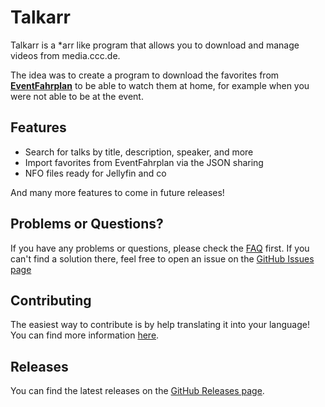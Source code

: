 # Talkarr

Talkarr is a *arr like program that allows you to download and manage videos from media.ccc.de.

The idea was to create a program to download the favorites from [**EventFahrplan**](https://github.com/EventFahrplan/EventFahrplan) to be able to watch them at home, for example when you were not able to be at the event.

## Features

- Search for talks by title, description, speaker, and more
- Import favorites from EventFahrplan via the JSON sharing
- NFO files ready for Jellyfin and co

And many more features to come in future releases!

## Problems or Questions?

If you have any problems or questions, please check the [FAQ](deployment/faq.md) first.
If you can't find a solution there, feel free to open an issue on the [GitHub Issues page](https://github.com/talkarr/talkarr/issues/new/choose)

## Contributing

The easiest way to contribute is by help translating it into your language! You can find more information [here](translating/index.md).

## Releases

You can find the latest releases on the [GitHub Releases page](https://github.com/talkarr/talkarr/releases).

